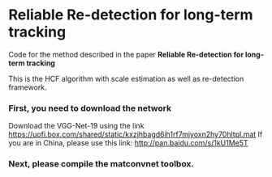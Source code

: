 # Reliable Re-detection for long-term tracking
Code for the method described in the paper **Reliable Re-detection for long-term tracking**

This is the HCF algorithm with scale estimation as well as re-detection framework.


### First, you need to download the network
Download the VGG-Net-19 using the link https://uofi.box.com/shared/static/kxzjhbagd6ih1rf7mjyoxn2hy70hltpl.mat
If you are in China, please use this link: http://pan.baidu.com/s/1kU1Me5T 

### Next, please compile the matconvnet toolbox.











